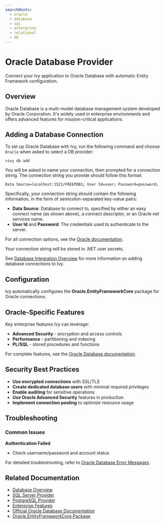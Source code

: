 ```yaml
---
searchHints:
  - oracle
  - database
  - sql
  - enterprise
  - relational
  - db
---
```


# Oracle Database Provider

<Ingress>
Connect your Ivy application to Oracle Database with automatic Entity Framework configuration.
</Ingress>

## Overview

Oracle Database is a multi-model database management system developed by Oracle Corporation. It's widely used in enterprise environments and offers advanced features for mission-critical applications.

## Adding a Database Connection

To set up Oracle Database with Ivy, run the following command and choose `Oracle` when asked to select a DB provider:

```terminal
>ivy db add
```

You will be asked to name your connection, then prompted for a connection string. The connection string you provide should follow this format:

```text
Data Source=localhost:1521/FREEPDB1; User Id=user; Password=password;
```

Specifically, your connection string should contain the following information, in the form of semicolon-separated key-value pairs:

- **Data Source**: Database to connect to, specified by either an easy connect name (as shown above), a connect descriptor, or an Oracle net services name.
- **User Id** and **Password**: The credentials used to authenticate to the server.

For all connection options, see the [Oracle documentation](https://docs.oracle.com/en/database/oracle/oracle-database/19/odpnt/ConnectionConnectionString.html#GUID-DF4ED9A3-1AAF-445D-AEEF-016E6CD5A0C0__BABBAGJJ).

Your connection string will be stored in .NET user secrets.

See [Database Integration Overview](Overview.md) for more information on adding database connections to Ivy.

## Configuration

Ivy automatically configures the **Oracle.EntityFrameworkCore** package for Oracle connections.

## Oracle-Specific Features

Key enterprise features Ivy can leverage:
- **Advanced Security** - encryption and access controls
- **Performance** - partitioning and indexing
- **PL/SQL** - stored procedures and functions

For complete features, see the [Oracle Database documentation](https://docs.oracle.com/en/database/oracle/oracle-database/index.html).

## Security Best Practices

- **Use encrypted connections** with SSL/TLS
- **Create dedicated database users** with minimal required privileges
- **Enable auditing** for sensitive operations
- **Use Oracle Advanced Security** features in production
- **Implement connection pooling** to optimize resource usage

## Troubleshooting

### Common Issues

**Authentication Failed**
- Check username/password and account status

For detailed troubleshooting, refer to [Oracle Database Error Messages](https://docs.oracle.com/en/database/oracle/oracle-database/19/errmg/index.html).

## Related Documentation

- [Database Overview](Overview.md)
- [SQL Server Provider](SqlServer.md)
- [PostgreSQL Provider](PostgreSql.md)
- [Enterprise Features](../../02_Concepts/Services.md)
- [Official Oracle Database Documentation](https://docs.oracle.com/en/database/oracle/oracle-database/index.html)
- [Oracle.EntityFrameworkCore Package](https://docs.oracle.com/en/database/oracle/oracle-data-access-components/19.3/odpnt/ODPEFCore.html)
